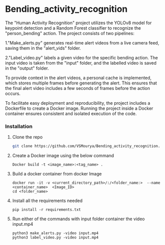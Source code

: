 # Bending_activity_recognition

The "Human Activity Recognition" project utilizes the YOLOv8 model for keypoint detection and a Random Forest classifier to recognize the "person_bending" action. The project consists of two pipelines:

1."Make_alerts.py" generates real-time alert videos from a live camera feed, saving them in the "alert_vids" folder.

2."Label_video.py" labels a given video for the specific bending action. The input video is taken from the "input" folder, and the labelled video is saved in the "output" folder.

To provide context in the alert videos, a personal cache is implemented, which stores multiple frames before generating the alert. This ensures that the final alert video includes a few seconds of frames before the action occurs.

To facilitate easy deployment and reproducibility, the project includes a Dockerfile to create a Docker image. Running the project inside a Docker container ensures consistent and isolated execution of the code.

### Installation

1. Clone the repo
   ```sh
   git clone https://github.com/VSMourya/Bending_activity_recognition.git
   ```
2. Create a Docker image using the below command
   ```
   Docker build -t <image_name>:<tag_name> .
   ```
3. Build a docker container from docker Image
   ```
   docker run -it -v <current_directory_path>/:/<folder_name:>  --name <container_name>  <Image_ID>
   cd <folder_name>
   ``` 
5. Install all the requirements needed
   ```
   pip install -r requirements.txt
   ```

6. Run either of the commands with input folder container the video input.mp4
   ```
   python3 make_alerts.py -video input.mp4
   python3 label_video.py -video input.mp4
   ```